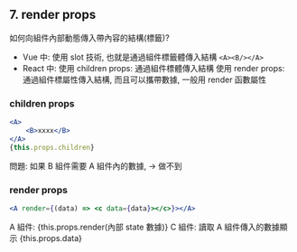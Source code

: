 ## 7. render props
如何向組件內部動態傳入帶內容的結構(標籤)?
- Vue 中:
使用 slot 技術, 也就是通過組件標籤體傳入結構 `<A><B/></A>`
- React 中:
使用 children props: 通過組件標體傳入結構
使用 render props: 通過組件標屬性傳入結構, 而且可以攜帶數據, 一般用 render 函數屬性
### children props
```jsx
<A>
    <B>xxxx</B>
</A>
{this.props.children}
```
問題: 如果 B 組件需要 A 組件內的數據, -> 做不到
### render props
```jsx
<A render={(data) => <c data={data}></c>}></A>
```
A 組件: {this.props.render(內部 state 數據)}
C 組件: 讀取 A 組件傳入的數據顯示 {this.props.data}